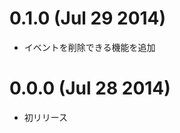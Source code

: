 
0.1.0 (Jul 29 2014)
===================

* イベントを削除できる機能を追加

0.0.0 (Jul 28 2014)
===================

* 初リリース
